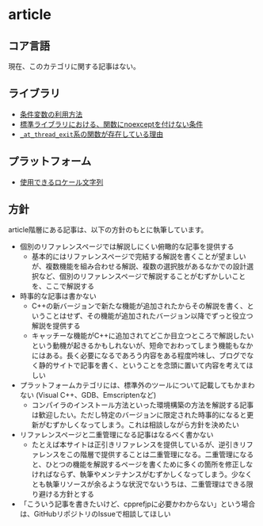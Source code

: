 # article

## コア言語
現在、このカテゴリに関する記事はない。


## ライブラリ
- [条件変数の利用方法](article/lib/how_to_use_cv.md)
- [標準ライブラリにおける、関数にnoexceptを付けない条件](article/lib/dont_use_noexcept.md)
- [`_at_thread_exit`系の関数が存在している理由](article/lib/at_thread_exit.md)


## プラットフォーム
- [使用できるロケール文字列](article/platform/locales.md)


## 方針
article階層にある記事は、以下の方針のもとに執筆しています。

- 個別のリファレンスページでは解説しにくい俯瞰的な記事を提供する
    - 基本的にはリファレンスページで完結する解説を書くことが望ましいが、複数機能を組み合わせる解説、複数の選択肢があるなかでの設計選択など、個別のリファレンスページで解説することがむずかしいことを、ここで解説する
- 時事的な記事は書かない
    - C++の新バージョンで新たな機能が追加されたからその解説を書く、ということはせず、その機能が追加されたバージョン以降でずっと役立つ解説を提供する
    - キャッチーな機能がC++に追加されてどこか目立つところで解説したいという動機が起きるかもしれないが、短命でおわってしまう機能もなかにはある。長く必要になるであろう内容をある程度吟味し、ブログでなく静的サイトで記事を書く、ということを念頭に置いて内容を考えてほしい
- プラットフォームカテゴリには、標準外のツールについて記載してもかまわない (Visual C++、GDB、Emscriptenなど)
    - コンパイラのインストール方法といった環境構築の方法を解説する記事は歓迎したい。ただし特定のバージョンに限定された時事的になると更新がむずかしくなってしまう。これは相談しながら方針を決めたい
- リファレンスページと二重管理になる記事はなるべく書かない
    - たとえば本サイトは正引きリファレンスを提供しているが、逆引きリファレンスをこの階層で提供することは二重管理になる。二重管理になると、ひとつの機能を解説するページを書くために多くの箇所を修正しなければならず、執筆やメンテナンスがむずかしくなってしまう。少なくとも執筆リソースが余るような状況でないうちは、二重管理はできる限り避ける方針とする
- 「こういう記事を書きたいけど、cpprefjpに必要かわからない」という場合は、GitHubリポジトリのIssueで相談してほしい

